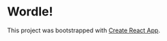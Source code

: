 # Wordle!

This project was bootstrapped with [Create React App](https://github.com/facebook/create-react-app).